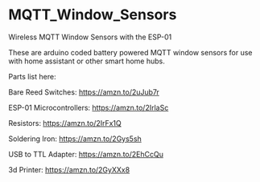 # MQTT_Window_Sensors
Wireless MQTT Window Sensors with the ESP-01

These are arduino coded battery powered MQTT window sensors for use with home assistant or other smart home hubs. 

Parts list here:

Bare Reed Switches: https://amzn.to/2uJub7r

ESP-01 Microcontrollers: https://amzn.to/2IrlaSc

Resistors: https://amzn.to/2IrFx1Q

Soldering Iron: https://amzn.to/2Gys5sh

USB to TTL Adapter: https://amzn.to/2EhCcQu

3d Printer: https://amzn.to/2GyXXx8

